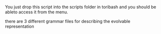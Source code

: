 You just drop this script into the scripts folder in toribash and you should be ableto access it from the menu.

there are 3 different grammar files for describing the evolvable representation

